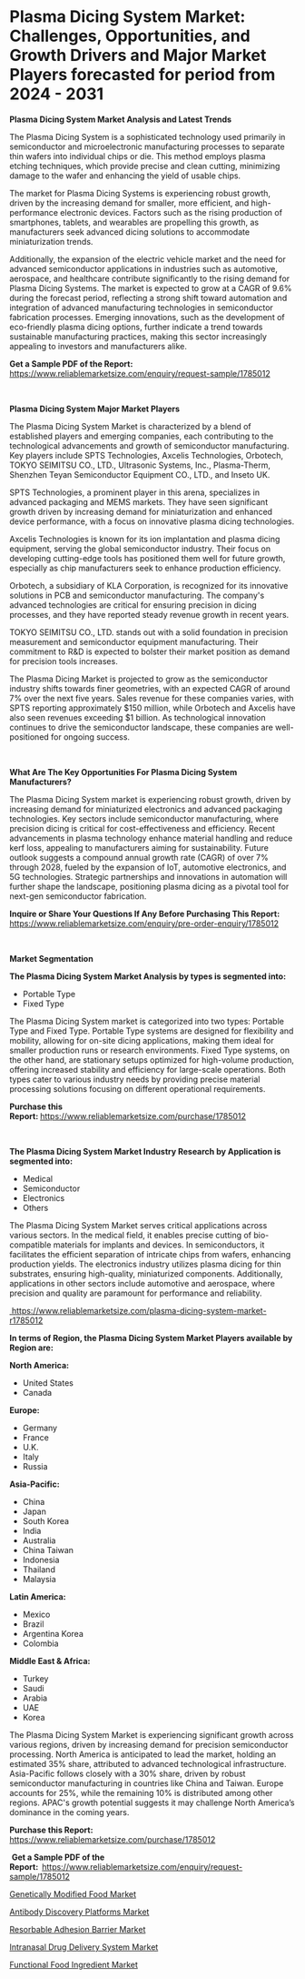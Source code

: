 <p><h1>Plasma Dicing System Market: Challenges, Opportunities, and Growth Drivers and Major Market Players forecasted for period from 2024 - 2031</h1></p><p><strong>Plasma Dicing System Market Analysis and Latest Trends</strong></p>
<p><p>The Plasma Dicing System is a sophisticated technology used primarily in semiconductor and microelectronic manufacturing processes to separate thin wafers into individual chips or die. This method employs plasma etching techniques, which provide precise and clean cutting, minimizing damage to the wafer and enhancing the yield of usable chips. </p><p>The market for Plasma Dicing Systems is experiencing robust growth, driven by the increasing demand for smaller, more efficient, and high-performance electronic devices. Factors such as the rising production of smartphones, tablets, and wearables are propelling this growth, as manufacturers seek advanced dicing solutions to accommodate miniaturization trends. </p><p>Additionally, the expansion of the electric vehicle market and the need for advanced semiconductor applications in industries such as automotive, aerospace, and healthcare contribute significantly to the rising demand for Plasma Dicing Systems. The market is expected to grow at a CAGR of 9.6% during the forecast period, reflecting a strong shift toward automation and integration of advanced manufacturing technologies in semiconductor fabrication processes. Emerging innovations, such as the development of eco-friendly plasma dicing options, further indicate a trend towards sustainable manufacturing practices, making this sector increasingly appealing to investors and manufacturers alike.</p></p>
<p><strong>Get a Sample PDF of the Report:&nbsp;</strong> <a href="https://www.reliablemarketsize.com/enquiry/request-sample/1785012?utm_campaign=1144&utm_medium=2&utm_source=Github&utm_content=ia&utm_term=08102024&utm_id=plasma-dicing-system">https://www.reliablemarketsize.com/enquiry/request-sample/1785012</a></p>
<p>&nbsp;</p>
<p><strong>Plasma Dicing System Major Market Players</strong></p>
<p><p>The Plasma Dicing System Market is characterized by a blend of established players and emerging companies, each contributing to the technological advancements and growth of semiconductor manufacturing. Key players include SPTS Technologies, Axcelis Technologies, Orbotech, TOKYO SEIMITSU CO., LTD., Ultrasonic Systems, Inc., Plasma-Therm, Shenzhen Teyan Semiconductor Equipment CO., LTD., and Inseto UK.</p><p>SPTS Technologies, a prominent player in this arena, specializes in advanced packaging and MEMS markets. They have seen significant growth driven by increasing demand for miniaturization and enhanced device performance, with a focus on innovative plasma dicing technologies.</p><p>Axcelis Technologies is known for its ion implantation and plasma dicing equipment, serving the global semiconductor industry. Their focus on developing cutting-edge tools has positioned them well for future growth, especially as chip manufacturers seek to enhance production efficiency.</p><p>Orbotech, a subsidiary of KLA Corporation, is recognized for its innovative solutions in PCB and semiconductor manufacturing. The company's advanced technologies are critical for ensuring precision in dicing processes, and they have reported steady revenue growth in recent years.</p><p>TOKYO SEIMITSU CO., LTD. stands out with a solid foundation in precision measurement and semiconductor equipment manufacturing. Their commitment to R&D is expected to bolster their market position as demand for precision tools increases.</p><p>The Plasma Dicing Market is projected to grow as the semiconductor industry shifts towards finer geometries, with an expected CAGR of around 7% over the next five years. Sales revenue for these companies varies, with SPTS reporting approximately $150 million, while Orbotech and Axcelis have also seen revenues exceeding $1 billion. As technological innovation continues to drive the semiconductor landscape, these companies are well-positioned for ongoing success.</p></p>
<p>&nbsp;</p>
<p><strong>What Are The Key Opportunities For Plasma Dicing System Manufacturers?</strong></p>
<p><p>The Plasma Dicing System market is experiencing robust growth, driven by increasing demand for miniaturized electronics and advanced packaging technologies. Key sectors include semiconductor manufacturing, where precision dicing is critical for cost-effectiveness and efficiency. Recent advancements in plasma technology enhance material handling and reduce kerf loss, appealing to manufacturers aiming for sustainability. Future outlook suggests a compound annual growth rate (CAGR) of over 7% through 2028, fueled by the expansion of IoT, automotive electronics, and 5G technologies. Strategic partnerships and innovations in automation will further shape the landscape, positioning plasma dicing as a pivotal tool for next-gen semiconductor fabrication.</p></p>
<p><strong>Inquire or Share Your Questions If Any Before Purchasing This Report:</strong> <a href="https://www.reliablemarketsize.com/enquiry/pre-order-enquiry/1785012?utm_campaign=1144&utm_medium=2&utm_source=Github&utm_content=ia&utm_term=08102024&utm_id=plasma-dicing-system">https://www.reliablemarketsize.com/enquiry/pre-order-enquiry/1785012</a></p>
<p>&nbsp;</p>
<p><strong>Market Segmentation</strong></p>
<p><strong>The Plasma Dicing System Market Analysis by types is segmented into:</strong></p>
<p><ul><li>Portable Type</li><li>Fixed Type</li></ul></p>
<p><p>The Plasma Dicing System market is categorized into two types: Portable Type and Fixed Type. Portable Type systems are designed for flexibility and mobility, allowing for on-site dicing applications, making them ideal for smaller production runs or research environments. Fixed Type systems, on the other hand, are stationary setups optimized for high-volume production, offering increased stability and efficiency for large-scale operations. Both types cater to various industry needs by providing precise material processing solutions focusing on different operational requirements.</p></p>
<p><strong>Purchase this Report:&nbsp;</strong><a href="https://www.reliablemarketsize.com/purchase/1785012?utm_campaign=1144&utm_medium=2&utm_source=Github&utm_content=ia&utm_term=08102024&utm_id=plasma-dicing-system">https://www.reliablemarketsize.com/purchase/1785012</a></p>
<p>&nbsp;</p>
<p><strong>The Plasma Dicing System Market Industry Research by Application is segmented into:</strong></p>
<p><ul><li>Medical</li><li>Semiconductor</li><li>Electronics</li><li>Others</li></ul></p>
<p><p>The Plasma Dicing System Market serves critical applications across various sectors. In the medical field, it enables precise cutting of bio-compatible materials for implants and devices. In semiconductors, it facilitates the efficient separation of intricate chips from wafers, enhancing production yields. The electronics industry utilizes plasma dicing for thin substrates, ensuring high-quality, miniaturized components. Additionally, applications in other sectors include automotive and aerospace, where precision and quality are paramount for performance and reliability.</p></p>
<p><a href="https://www.reliablemarketsize.com/plasma-dicing-system-market-r1785012?utm_campaign=1144&utm_medium=2&utm_source=Github&utm_content=ia&utm_term=08102024&utm_id=plasma-dicing-system">&nbsp;https://www.reliablemarketsize.com/plasma-dicing-system-market-r1785012</a></p>
<p><strong>In terms of Region, the Plasma Dicing System Market Players available by Region are:</strong></p>
<p>
    <p> <strong> North America: </strong>
        <ul>
            <li>United States</li>
            <li>Canada</li>
        </ul>
        </p> 
    <p> <strong> Europe: </strong>
        <ul>
            <li>Germany</li>
            <li>France</li>
            <li>U.K.</li>
            <li>Italy</li>
            <li>Russia</li>
        </ul>
        </p> 
    <p> <strong> Asia-Pacific: </strong>
        <ul>
            <li>China</li>
            <li>Japan</li>
            <li>South Korea</li>
            <li>India</li>
            <li>Australia</li>
            <li>China Taiwan</li>
            <li>Indonesia</li>
            <li>Thailand</li>
            <li>Malaysia</li>
        </ul>
        </p> 
    <p> <strong> Latin America: </strong>
        <ul>
            <li>Mexico</li>
            <li>Brazil</li>
            <li>Argentina Korea</li>
            <li>Colombia</li>
        </ul>
        </p> 
    <p> <strong> Middle East & Africa: </strong>
        <ul>
            <li>Turkey</li>
            <li>Saudi</li>
            <li>Arabia</li>
            <li>UAE</li>
            <li>Korea</li>
        </ul>
    </p>
    </p>
<p><p>The Plasma Dicing System Market is experiencing significant growth across various regions, driven by increasing demand for precision semiconductor processing. North America is anticipated to lead the market, holding an estimated 35% share, attributed to advanced technological infrastructure. Asia-Pacific follows closely with a 30% share, driven by robust semiconductor manufacturing in countries like China and Taiwan. Europe accounts for 25%, while the remaining 10% is distributed among other regions. APAC's growth potential suggests it may challenge North America’s dominance in the coming years.</p></p>
<p><strong>Purchase this Report: </strong><a href="https://www.reliablemarketsize.com/purchase/1785012?utm_campaign=1144&utm_medium=2&utm_source=Github&utm_content=ia&utm_term=08102024&utm_id=plasma-dicing-system">https://www.reliablemarketsize.com/purchase/1785012</a></p>
<p>&nbsp;<strong>Get a Sample PDF of the Report:&nbsp;&nbsp;</strong><a href="https://www.reliablemarketsize.com/enquiry/request-sample/1785012?utm_campaign=1144&utm_medium=2&utm_source=Github&utm_content=ia&utm_term=08102024&utm_id=plasma-dicing-system">https://www.reliablemarketsize.com/enquiry/request-sample/1785012</a></p>
<p><strong></strong></p>
<p><p><a href="https://issuu.com/reportprime-2/docs/genetically-modified-food-market-si_faeafded51d687?utm_campaign=1144&utm_medium=2&utm_source=Github&utm_content=ia&utm_term=08102024&utm_id=plasma-dicing-system">Genetically Modified Food Market</a></p><p><a href="https://www.linkedin.com/pulse/global-antibody-discovery-platforms-market-sector2024-2031-xuzmc?utm_campaign=1144&utm_medium=2&utm_source=Github&utm_content=ia&utm_term=08102024&utm_id=plasma-dicing-system">Antibody Discovery Platforms Market</a></p><p><a href="https://github.com/mabutironaldo/Market-Research-Report-List-6/blob/main/resorbable-adhesion-barrier-market.md?utm_campaign=1144&utm_medium=2&utm_source=Github&utm_content=ia&utm_term=08102024&utm_id=plasma-dicing-system">Resorbable Adhesion Barrier Market</a></p><p><a href="https://www.linkedin.com/pulse/evaluating-global-intranasal-drug-delivery-system-market-yvbdc?utm_campaign=1144&utm_medium=2&utm_source=Github&utm_content=ia&utm_term=08102024&utm_id=plasma-dicing-system">Intranasal Drug Delivery System Market</a></p><p><a href="https://issuu.com/reportprime-2/docs/functional-food-ingredient-market-s_c1dcf39f86361d?utm_campaign=1144&utm_medium=2&utm_source=Github&utm_content=ia&utm_term=08102024&utm_id=plasma-dicing-system">Functional Food Ingredient Market</a></p></p>